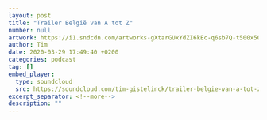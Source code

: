 ```yaml
---
layout: post
title: "Trailer België van A tot Z"
number: null
artwork: https://i1.sndcdn.com/artworks-gXtarGUxYdZI6kEc-q6sb7Q-t500x500.jpg
author: Tim
date: 2020-03-29 17:49:40 +0200
categories: podcast
tag: []
embed_player:
  type: soundcloud
  src: https://soundcloud.com/tim-gistelinck/trailer-belgie-van-a-tot-z
excerpt_separator: <!--more-->
description: ""
---
```

